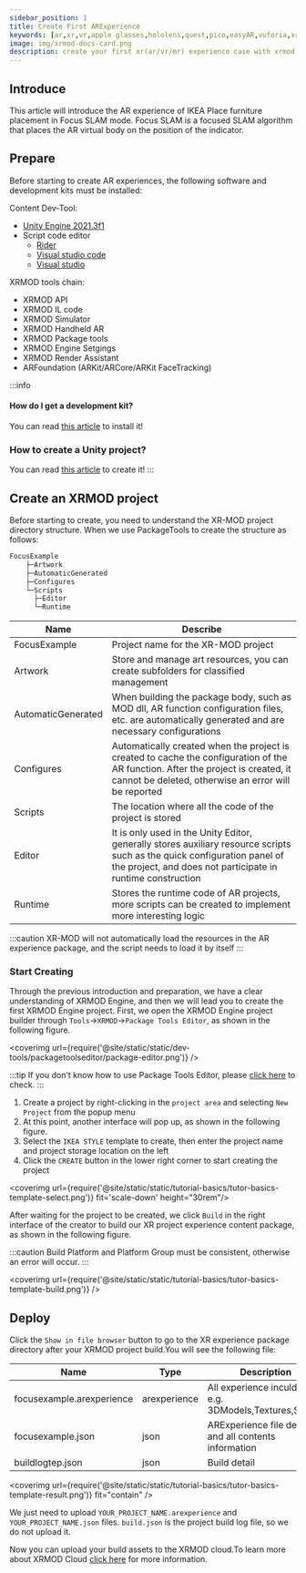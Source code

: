 ```yaml
---
sidebar_position: 1
title: Create First ARExperience
keywords: [ar,xr,vr,apple glasses,hololens,quest,pico,easyAR,vuforia,xrmod,mod,doc,metaverse,facebook,meta,unity]
image: img/xrmod-docs-card.png
description: create your first xr(ar/vr/mr) experience case with xrmod engine
---
```


## Introduce

This article will introduce the AR experience of IKEA Place furniture placement in Focus SLAM mode. Focus SLAM is a focused SLAM algorithm that places the AR virtual body on the position of the indicator.


## Prepare

Before starting to create AR experiences, the following software and development kits must be installed:

Content Dev-Tool:

- [Unity Engine 2021.3f1](https://unity.com/)
- Script code editor
    - [Rider](https://www.jetbrains.com/rider/)
    - [Visual studio code](https://code.visualstudio.com/)
    - [Visual studio](https://visualstudio.microsoft.com/)

XRMOD tools chain:

- XRMOD API
- XRMOD IL code
- XRMOD Simulator
- XRMOD Handheld AR
- XRMOD Package tools
- XRMOD Engine Setgings
- XRMOD Render Assistant
- ARFoundation (ARKit/ARCore/ARKit FaceTracking)

:::info
#### How do I get a development kit?
You can read [this article](../prepare-for-developer/install-xrmod-dev-tools.md) to install it!

### How to create a Unity project?
You can read [this article](../prepare-for-developer/install-unityengine.md#extras) to create it!
:::

## Create an XRMOD project

Before starting to create, you need to understand the XR-MOD project directory structure. When we use PackageTools to create the structure as follows:

```txt
FocusExample
    ├─Artwork      
    ├─AutomaticGenerated    
    ├─Configures
    └─Scripts
      ├─Editor
      └─Runtime
```

|Name|Describe|
|---|---|
|FocusExample|Project name for the XR-MOD project|
|Artwork|Store and manage art resources, you can create subfolders for classified management|
|AutomaticGenerated|When building the package body, such as MOD dll, AR function configuration files, etc. are automatically generated and are necessary configurations|
|Configures|Automatically created when the project is created to cache the configuration of the AR function. After the project is created, it cannot be deleted, otherwise an error will be reported|
|Scripts|The location where all the code of the project is stored|
|Editor|It is only used in the Unity Editor, generally stores auxiliary resource scripts such as the quick configuration panel of the project, and does not participate in runtime construction|
|Runtime|Stores the runtime code of AR projects, more scripts can be created to implement more interesting logic|

:::caution
XR-MOD will not automatically load the resources in the AR experience package, and the script needs to load it by itself
:::

### Start Creating

Through the previous introduction and preparation, we have a clear understanding of XRMOD Engine, and then we will lead you to create the first XRMOD Engine project. First, we open the XRMOD Engine project builder through `Tools`->`XRMOD`->`Package Tools Editor`, as shown in the following figure.

<coverimg url={require('@site/static/static/dev-tools/packagetoolseditor/package-editor.png')} />

:::tip
If you don't know how to use Package Tools Editor, please [click here](../dev-tools/package-tools.md) to check.
:::

1. Create a project by right-clicking in the `project area` and selecting `New Project` from the popup menu
2. At this point, another interface will pop up, as shown in the following figure.
3. Select the `IKEA STYLE` template to create, then enter the project name and project storage location on the left
4. Click the `CREATE` button in the lower right corner to start creating the project

<coverimg url={require('@site/static/static/tutorial-basics/tutor-basics-template-select.png')} fit='scale-down' height="30rem"/>

After waiting for the project to be created, we click `Build` in the right interface of the creator to build our XR project experience content package, as shown in the following figure.

:::caution
Build Platform and Platform Group must be consistent, otherwise an error will occur.
:::

<coverimg url={require('@site/static/static/tutorial-basics/tutor-basics-template-build.png')} />


## Deploy

Click the `Show in file browser` button to go to the XR experience package directory after your XRMOD project build.You will see the following file:

|Name|Type|Description|
|---|---|---|
|focusexample.arexperience|arexperience|All experience inculded, e.g. 3DModels,Textures,Scripts|
|focusexample.json|json|ARExperience file detail and all contents information|
|buildlogtep.json|json|Build detail|


<coverimg url={require('@site/static/static/tutorial-basics/tutor-basics-template-result.png')} fit="contain" />

We just need to upload `YOUR_PROJECT_NAME.arexperience` and `YOUR_PROJECT_NAME.json` files. `build.json` is the project build log file, so we do not upload it.

Now you can upload your build assets to the XRMOD cloud.To learn more about XRMOD Cloud [click here](../dev-tools/dashboard.md) for more information.